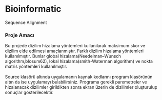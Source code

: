 # Bioinformatic
Sequence Alignment
<br/>

### Proje Amacı
Bu projede dizilim hizalama yöntemleri kullanılarak maksimum skor ve dizilim elde edilmesi amaçlanmıştır. Farklı dizilim hizalama yöntemleri kullanılmıştır. Bunlar global hizalama(Needelman–Wunsch algorithm,blosum62), lokal hizalama(smith-Waterman algorithm) ve nokta matris yöntemleri kullanılmıştır. <br/><br/>
Source klasörü altında uygulamanın kaynak kodlarını program klasörünün altın da ise uygulamayı bulabilirsiniz. Programa gerekli paremetreler ve hizalanacak dizilimler girildikten sonra ekran üzerin de dizilimler oluşturulup sonuçlar gösterilecektir.
